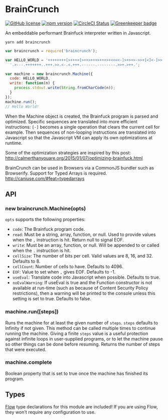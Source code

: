 # BrainCrunch

[![GitHub license](https://img.shields.io/badge/license-MIT-blue.svg)](https://github.com/AgentME/braincrunch/blob/master/LICENSE.txt) [![npm version](https://img.shields.io/npm/v/braincrunch.svg?style=flat)](https://www.npmjs.com/package/braincrunch) [![CircleCI Status](https://circleci.com/gh/AgentME/braincrunch.svg?style=shield)](https://circleci.com/gh/AgentME/braincrunch) [![Greenkeeper badge](https://badges.greenkeeper.io/AgentME/braincrunch.svg)](https://greenkeeper.io/)

An embeddable performant Brainfuck interpreter written in Javascript.

    yarn add braincrunch

```javascript
var braincrunch = require('braincrunch');

var HELLO_WORLD = '++++++++[>++++[>++>+++>+++>+<<<<-]>+>+>->>+[<]<-]>>' +
  '.>---.+++++++..+++.>>.<-.<.+++.------.--------.>>+.>++.';

var machine = new braincrunch.Machine({
  code: HELLO_WORLD,
  write: function(n) {
    process.stdout.write(String.fromCharCode(n));
  }
});
machine.run();
// Hello World!
```

When the Machine object is created, the Brainfuck program is parsed and
optimized. Specific sequences are translated into more efficient instructions:
`[-]` becomes a single operation that clears the current cell for example. Then
sequences of non-looping instructions are translated into Javascript so that
the Javascript VM can apply its own optimizations at runtime.

Some of the optimization strategies are inspired by this post:
http://calmerthanyouare.org/2015/01/07/optimizing-brainfuck.html

BrainCrunch can be used in Browsers via a CommonJS bundler such as Browserify.
Support for Typed Arrays is required. http://caniuse.com/#feat=typedarrays

## API

### new braincrunch.Machine(opts)

`opts` supports the following properties:

* `code`: The Brainfuck program code.
* `read`: Must be a string, array, function, or null. Used to provide values
  when the `,` instruction is hit. Return null to signal EOF.
* `write`: Must be an array, function, or null. Will be appended to or called
  when the `.` instruction is hit.
* `cellSize`: The number of bits per cell. Valid values are 8, 16, and 32.
  Defaults to 8.
* `cellCount`: Number of cells to have. Defaults to 4096.
* `EOF`: Value to set when `,` gives EOF. Defaults to -1.
* `useEval`: Translate code into Javascript when possible. Defaults to true.
* `noEvalWarning`: If useEval is true and the Function constructor is not
  available at run-time (such as because of Content Security Policy
  restrictions), then a warning will be printed to the console unless this
  setting is set to true. Defaults to false.

### machine.run([steps])

Runs the machine for at least the given number of `steps`. `steps` defaults to
Infinity if not given.  This method can be called multiple times to continue
running the machine. Giving a finite `steps` value is a useful protection
against infinite loops in user-supplied programs, or to let the machine pause
so other things can be done before resuming. Returns the number of steps that
were executed.

### machine.complete

Boolean property that is set to true once the machine has finished its program.

## Types

[Flow](https://flowtype.org/) type declarations for this module are included!
If you are using Flow, they won't require any configuration to use.
